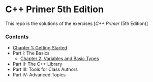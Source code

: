 # **C++ Primer** 5th Edition

This repo is the solutions of the exercises [_C++ Primer_ (5th Edition)]
### Contents

- [Chapter 1: Getting Started](Chapter_01/README.md)
- Part I: The Basics
  - [Chapter 2: Variables and Basic Types](Chapter_02/README.md)
- Part II: The C++ Library
- Part III: Tools for Class Authors
- Part IV:  Advanced Topics
